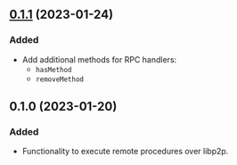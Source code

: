 ## [0.1.1](https://github.com/organicdesign/libp2p-rpc/compare/v0.1.0...v0.1.1) (2023-01-24)

### Added

* Add additional methods for RPC handlers:
  * `hasMethod`
  * `removeMethod`

## 0.1.0 (2023-01-20)

### Added

* Functionality to execute remote procedures over libp2p.
